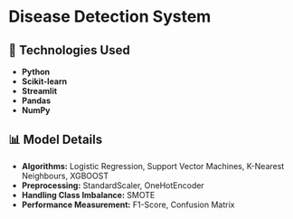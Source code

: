 # Disease Detection System

## :hammer: Technologies Used

- **Python**
- **Scikit-learn**
- **Streamlit**
- **Pandas**
- **NumPy**

## 📊 Model Details

- **Algorithms:** Logistic Regression, Support Vector Machines, K-Nearest Neighbours, XGBOOST
- **Preprocessing:** StandardScaler, OneHotEncoder
- **Handling Class Imbalance:** SMOTE
- **Performance Measurement:** F1-Score, Confusion Matrix 


